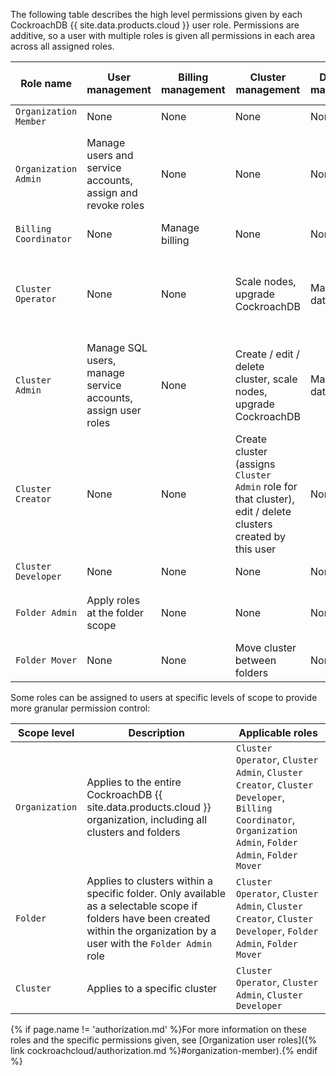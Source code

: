 The following table describes the high level permissions given by each CockroachDB {{ site.data.products.cloud }} user role. Permissions are additive, so a user with multiple roles is given all permissions in each area across all assigned roles.

| **Role name** | **User management** | **Billing management** | **Cluster management** | **Database management** | **Monitoring & observability** | **Security & access** | **Backup & restore** | **Folder management** | **Other permissions** |
|---|---|---|---|---|---|---|---|---|---|
| `Organization Member` | None | None | None | None | None | None | None | None | None |
| `Organization Admin` | Manage users and service accounts, assign and revoke roles | None | None | None | None | None | None | None | Manage [enterprise (self-hosted) licenses]({% link {{ site.current_cloud_version }}/licensing-faqs.md %}#obtain-a-license), manage email alerts |
| `Billing Coordinator` | None | Manage billing | None | None | None | None | None | None | None |
| `Cluster Operator` | None | None | Scale nodes, upgrade CockroachDB | Manage databases | View metrics / insights / logs / jobs | Manage network auth, configure SQL SSO, view PCI status | View / restore backups | None | Access DB console, configure maintenance windows, send test alerts |
| `Cluster Admin` | Manage SQL users, manage service accounts, assign user roles | None | Create / edit / delete cluster, scale nodes, upgrade CockroachDB | Manage databases | View metrics / insights | Manage network auth, configure SQL SSO, view PCI status | View / restore backups | None, unless role is assigned with organization scope | Access DB console, configure maintenance windows |
| `Cluster Creator` | None | None | Create cluster (assigns `Cluster Admin` role for that cluster), edit / delete clusters created by this user | None | None | None, unless role is assigned with organization scope | None | None, unless role is assigned with organization scope | None |
| `Cluster Developer` | None | None | None | None | None | None | None | None | Access DB console, view cluster details |
| `Folder Admin` | Apply roles at the folder scope | None | None | None | None | None | None | Create / delete / manage folders | None |
| `Folder Mover` | None | None | Move cluster between folders | None | None | None | None | None | None |

Some roles can be assigned to users at specific levels of scope to provide more granular permission control:

| **Scope level** | **Description** | **Applicable roles** |
|---|---|---|
| `Organization` | Applies to the entire CockroachDB {{ site.data.products.cloud }} organization, including all clusters and folders | `Cluster Operator`, `Cluster Admin`, `Cluster Creator`, `Cluster Developer`, `Billing Coordinator`, `Organization Admin`, `Folder Admin`, `Folder Mover` |
| `Folder` | Applies to clusters within a specific folder. Only available as a selectable scope if folders have been created within the organization by a user with the `Folder Admin` role | `Cluster Operator`, `Cluster Admin`, `Cluster Creator`, `Cluster Developer`, `Folder Admin`, `Folder Mover` |
| `Cluster` | Applies to a specific cluster | `Cluster Operator`, `Cluster Admin`, `Cluster Developer` |

{% if page.name != 'authorization.md' %}For more information on these roles and the specific permissions given, see [Organization user roles]({% link cockroachcloud/authorization.md %}#organization-member).{% endif %}